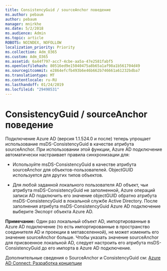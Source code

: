 ```yaml
---
title: ConsistencyGuid / sourceAnchor поведение
ms.author: pebaum
author: pebaum
manager: mnirkhe
ms.date: 5/2/2018
ms.audience: Admin
ms.topic: article
ROBOTS: NOINDEX, NOFOLLOW
localization_priority: Priority
ms.collection: Adm_O365
ms.custom: Adm_O365
ms.assetid: 6a44f797-acc7-4cbe-aa5a-47e2581fabf5
ms.openlocfilehash: 80516ed9e15040475a8b65a1af98a1b561704d49
ms.sourcegitcommit: e2864efcfb493b6e46b662b746661a61232bdba7
ms.translationtype: MT
ms.contentlocale: ru-RU
ms.lasthandoff: 01/24/2019
ms.locfileid: "29498531"
---
```

# <a name="consistencyguid--sourceanchor-behavior"></a>ConsistencyGuid / sourceAnchor поведение

Подключение Azure AD (версия 1.1.524.0 и после) теперь упрощает использование msDS-ConsistencyGuid в качестве атрибута sourceAnchor. При использовании этой функции, Azure AD подключение автоматически настраивает правила синхронизации для:
  
- Используйте msDS-ConsistencyGuid в качестве атрибута sourceAnchor для объектов-пользователей. ObjectGUID используется для других типов объектов.
    
- Для любой заданной локального пользователя AD объект, чьи атрибута msDS-ConsistencyGuid не заполненной, Azure операций записи AD подключить его значение objectGUID обратно атрибута msDS-ConsistencyGuid в локальной службе Active Directory. После заполнения атрибута msDS-ConsistencyGuid Azure AD подключение выберите Экспорт объекта Azure AD.
    
 **Примечание:** Один раз локальный объект AD, импортированные в Azure AD подключение (то есть импортированные в пространство соединителя AD и проекции в метавселенной), не может изменить его значение sourceAnchor больше. Чтобы указать значение sourceAnchor для присвоенное локальной AD, следует настроить его атрибута msDS-ConsistencyGuid до его импорта в Azure AD подключение. 
  
Дополнительные сведения о SourceAnchor и ConsistencyGuid см: [Azure AD Connect: Разработка концепции](https://docs.microsoft.com/en-us/azure/active-directory/connect/active-directory-aadconnect-design-concepts)
  

